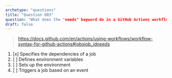 ```yaml
---
archetype: "questions"
title: "Question 083"
question: "What does the "needs" keyword do in a GitHub Actions workflow?"
draft: false
---
```



> https://docs.github.com/en/actions/using-workflows/workflow-syntax-for-github-actions#jobsjob_idneeds
1. [x] Specifies the dependencies of a job
1. [ ] Defines environment variables
1. [ ] Sets up the environment
1. [ ] Triggers a job based on an event
